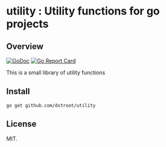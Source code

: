 # utility : Utility functions for go projects

## Overview 
[![GoDoc](https://godoc.org/github.com/dstroot/utility?status.svg)](https://godoc.org/github.com/dstroot/utility)
[![Go Report Card](https://goreportcard.com/badge/github.com/dstroot/utility)](https://goreportcard.com/report/github.com/dstroot/utility)

This is a small library of utility functions 

## Install

```
go get github.com/dstroot/utility
```

## License

MIT.
